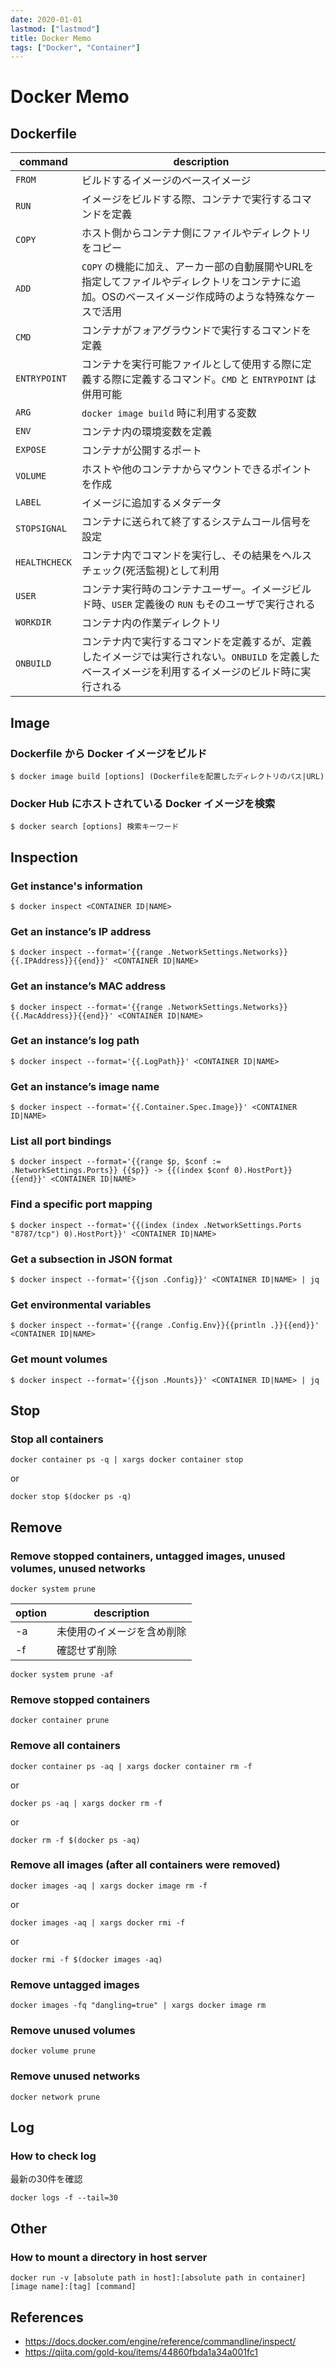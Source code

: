 ```yaml
---
date: 2020-01-01
lastmod: ["lastmod"]
title: Docker Memo
tags: ["Docker", "Container"]
---
```


# Docker Memo

## Dockerfile
|command|description|
|---|---|
|`FROM`|ビルドするイメージのベースイメージ|
|`RUN`|イメージをビルドする際、コンテナで実行するコマンドを定義|
|`COPY`|ホスト側からコンテナ側にファイルやディレクトリをコピー|
|`ADD`|`COPY` の機能に加え、アーカー部の自動展開やURLを指定してファイルやディレクトリをコンテナに追加。OSのベースイメージ作成時のような特殊なケースで活用|
|`CMD`|コンテナがフォアグラウンドで実行するコマンドを定義|
|`ENTRYPOINT`|コンテナを実行可能ファイルとして使用する際に定義する際に定義するコマンド。`CMD` と `ENTRYPOINT` は併用可能|
|`ARG`|`docker image build` 時に利用する変数|
|`ENV`|コンテナ内の環境変数を定義|
|`EXPOSE`|コンテナが公開するポート|
|`VOLUME`|ホストや他のコンテナからマウントできるポイントを作成|
|`LABEL`|イメージに追加するメタデータ|
|`STOPSIGNAL`|コンテナに送られて終了するシステムコール信号を設定|
|`HEALTHCHECK`|コンテナ内でコマンドを実行し、その結果をヘルスチェック(死活監視)として利用|
|`USER`|コンテナ実行時のコンテナユーザー。イメージビルド時、`USER` 定義後の `RUN` もそのユーザで実行される|
|`WORKDIR`|コンテナ内の作業ディレクトリ|
|`ONBUILD`|コンテナ内で実行するコマンドを定義するが、定義したイメージでは実行されない。`ONBUILD` を定義したベースイメージを利用するイメージのビルド時に実行される|

## Image

### Dockerfile から Docker イメージをビルド
```shell
$ docker image build [options] (Dockerfileを配置したディレクトリのパス|URL)
```

### Docker Hub にホストされている Docker イメージを検索
```shell
$ docker search [options] 検索キーワード
```

## Inspection

### Get instance's information
```shell
$ docker inspect <CONTAINER ID|NAME>
```
### Get an instance’s IP address
```shell
$ docker inspect --format='{{range .NetworkSettings.Networks}}{{.IPAddress}}{{end}}' <CONTAINER ID|NAME>
```

### Get an instance’s MAC address
```shell
$ docker inspect --format='{{range .NetworkSettings.Networks}}{{.MacAddress}}{{end}}' <CONTAINER ID|NAME>
```

### Get an instance’s log path
```shell
$ docker inspect --format='{{.LogPath}}' <CONTAINER ID|NAME>
```

### Get an instance’s image name
```shell
$ docker inspect --format='{{.Container.Spec.Image}}' <CONTAINER ID|NAME>
```

### List all port bindings
```shell
$ docker inspect --format='{{range $p, $conf := .NetworkSettings.Ports}} {{$p}} -> {{(index $conf 0).HostPort}} {{end}}' <CONTAINER ID|NAME>
```

### Find a specific port mapping
```shell
$ docker inspect --format='{{(index (index .NetworkSettings.Ports "8787/tcp") 0).HostPort}}' <CONTAINER ID|NAME>
```

### Get a subsection in JSON format
```shell
$ docker inspect --format='{{json .Config}}' <CONTAINER ID|NAME> | jq
```

### Get environmental variables
```shell
$ docker inspect --format='{{range .Config.Env}}{{println .}}{{end}}' <CONTAINER ID|NAME>
```

### Get mount volumes
```shell
$ docker inspect --format='{{json .Mounts}}' <CONTAINER ID|NAME> | jq
```

## Stop

### Stop all containers

```shell
docker container ps -q | xargs docker container stop
```
or
```shell
docker stop $(docker ps -q)
```

## Remove

### Remove stopped containers, untagged images, unused volumes, unused networks

```shell
docker system prune
```

|option|description|
|---|---|
|-a|未使用のイメージを含め削除|
|-f|確認せず削除|

```shell
docker system prune -af
```

### Remove stopped containers
```shell
docker container prune
```

### Remove all containers
```shell
docker container ps -aq | xargs docker container rm -f
```
or
```shell
docker ps -aq | xargs docker rm -f
```
or
```shell
docker rm -f $(docker ps -aq)
```

### Remove all images (after all containers were removed)

```shell
docker images -aq | xargs docker image rm -f
```
or
```shell
docker images -aq | xargs docker rmi -f
```
or
```shell
docker rmi -f $(docker images -aq)
```

### Remove untagged images

```shell
docker images -fq "dangling=true" | xargs docker image rm
```

### Remove unused volumes

```shell
docker volume prune
```

### Remove unused networks

```shell
docker network prune
```

## Log

### How to check log

最新の30件を確認
```shell
docker logs -f --tail=30
```

## Other
### How to mount a directory in host server
```shell
docker run -v [absolute path in host]:[absolute path in container] [image name]:[tag] [command]
```

## References
* https://docs.docker.com/engine/reference/commandline/inspect/
* https://qiita.com/gold-kou/items/44860fbda1a34a001fc1